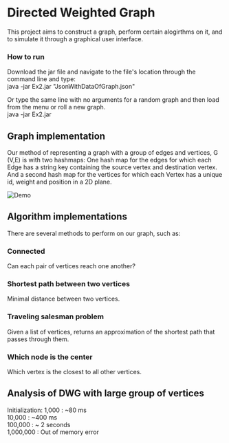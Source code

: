 # Directed Weighted Graph
This project aims to construct a graph, perform certain alogirthms on it, and to simulate it through a graphical user interface.

### How to run
Download the jar file and navigate to the file's location through the command line and type: <br />
java -jar Ex2.jar "JsonWithDataOfGraph.json" <br />

Or type the same line with no arguments for a random graph and then load from the menu or roll a new graph. <br />
java -jar Ex2.jar

## Graph implementation
Our method of representing a graph with a group of edges and vertices, G (V,E) is with two hashmaps:
One hash map for the edges for which each Edge has a string key containing the source vertex and destination vertex.
And a second hash map for the vertices for which each Vertex has a unique id, weight and position in a 2D plane.

![Demo](https://github.com/bfwontcodewithme/Ex2_OOP/blob/main/Psuedo-3d%20graph%20simulation_2.gif)

## Algorithm implementations
There are several methods to perform on our graph, such as:
### Connected
Can each pair of vertices reach one another?
### Shortest path between two vertices
Minimal distance between two vertices.
### Traveling salesman problem
Given a list of vertices, returns an approximation of the shortest path that passes through them.
### Which node is the center
Which vertex is the closest to all other vertices.

## Analysis of DWG with large group of vertices
Initialization:
1,000 : ~80 ms <br />
10,000 : ~400 ms <br />
100,000 : ~ 2 seconds <br />
1,000,000 : Out of memory error <br />
